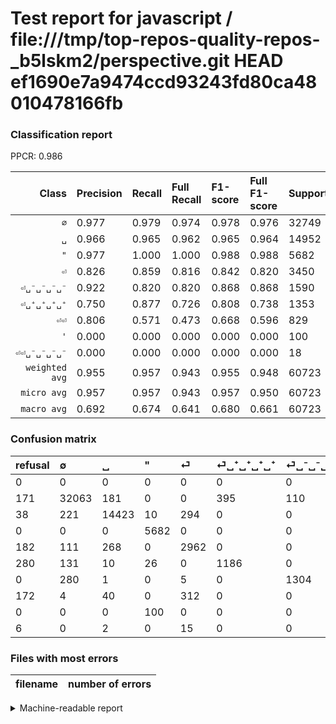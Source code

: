 # Test report for javascript / file:///tmp/top-repos-quality-repos-_b5lskm2/perspective.git HEAD ef1690e7a9474ccd93243fd80ca48010478166fb

### Classification report

PPCR: 0.986

| Class | Precision | Recall | Full Recall | F1-score | Full F1-score | Support | Full Support | PPCR |
|------:|:----------|:-------|:------------|:---------|:---------|:--------|:-------------|:-----|
| `∅` | 0.977| 0.979| 0.974| 0.978| 0.976| 32749| 32920| 0.995 |
| `␣` | 0.966| 0.965| 0.962| 0.965| 0.964| 14952| 14990| 0.997 |
| `"` | 0.977| 1.000| 1.000| 0.988| 0.988| 5682| 5682| 1.000 |
| `⏎` | 0.826| 0.859| 0.816| 0.842| 0.820| 3450| 3632| 0.950 |
| `⏎␣⁻␣⁻␣⁻␣⁻` | 0.922| 0.820| 0.820| 0.868| 0.868| 1590| 1590| 1.000 |
| `⏎␣⁺␣⁺␣⁺␣⁺` | 0.750| 0.877| 0.726| 0.808| 0.738| 1353| 1633| 0.829 |
| `⏎⏎` | 0.806| 0.571| 0.473| 0.668| 0.596| 829| 1001| 0.828 |
| `'` | 0.000| 0.000| 0.000| 0.000| 0.000| 100| 100| 1.000 |
| `⏎⏎␣⁻␣⁻␣⁻␣⁻` | 0.000| 0.000| 0.000| 0.000| 0.000| 18| 24| 0.750 |
| `weighted avg` | 0.955| 0.957| 0.943| 0.955| 0.948| 60723| 61572| 0.986 |
| `micro avg` | 0.957| 0.957| 0.943| 0.957| 0.950| 60723| 61572| 0.986 |
| `macro avg` | 0.692| 0.674| 0.641| 0.680| 0.661| 60723| 61572| 0.986 |

### Confusion matrix

|refusal|  ∅| ␣| "| ⏎| ⏎␣⁺␣⁺␣⁺␣⁺| ⏎␣⁻␣⁻␣⁻␣⁻| ⏎⏎| '| ⏎⏎␣⁻␣⁻␣⁻␣⁻| 
|:---|:---|:---|:---|:---|:---|:---|:---|:---|:---|
|0 |0 |0 |0 |0 |0 |0 |0 |0 |0 |
|171 |32063 |181 |0 |0 |395 |110 |0 |0 |0 |
|38 |221 |14423 |10 |294 |0 |0 |4 |0 |0 |
|0 |0 |0 |5682 |0 |0 |0 |0 |0 |0 |
|182 |111 |268 |0 |2962 |0 |0 |109 |0 |0 |
|280 |131 |10 |26 |0 |1186 |0 |0 |0 |0 |
|0 |280 |1 |0 |5 |0 |1304 |0 |0 |0 |
|172 |4 |40 |0 |312 |0 |0 |473 |0 |0 |
|0 |0 |0 |100 |0 |0 |0 |0 |0 |0 |
|6 |0 |2 |0 |15 |0 |0 |1 |0 |0 |

### Files with most errors

| filename | number of errors|
|:----:|:-----|

<details>
    <summary>Machine-readable report</summary>
```json
{
  "cl_report": {"\"": {"f1-score": 0.9881739130434782, "precision": 0.9766242695084222, "recall": 1.0, "support": 5682}, "\u0027": {"f1-score": 0.0, "precision": 0.0, "recall": 0.0, "support": 100}, "macro avg": {"f1-score": 0.6798034969117821, "precision": 0.691545368920595, "recall": 0.6743874395593722, "support": 60723}, "micro avg": {"f1-score": 0.9566885694053324, "precision": 0.9566885694053324, "recall": 0.9566885694053324, "support": 60723}, "weighted avg": {"f1-score": 0.9554205160420939, "precision": 0.9551407323694964, "recall": 0.9566885694053324, "support": 60723}, "\u2205": {"f1-score": 0.978141826446407, "precision": 0.9772325510515086, "recall": 0.9790527955052063, "support": 32749}, "\u23ce": {"f1-score": 0.8417163967036089, "precision": 0.8255295429208472, "recall": 0.8585507246376811, "support": 3450}, "\u23ce\u23ce": {"f1-score": 0.6680790960451977, "precision": 0.8057921635434412, "recall": 0.5705669481302774, "support": 829}, "\u23ce\u23ce\u2423\u207b\u2423\u207b\u2423\u207b\u2423\u207b": {"f1-score": 0.0, "precision": 0.0, "recall": 0.0, "support": 18}, "\u23ce\u2423\u207a\u2423\u207a\u2423\u207a\u2423\u207a": {"f1-score": 0.8084526244035446, "precision": 0.7501581277672359, "recall": 0.8765705838876571, "support": 1353}, "\u23ce\u2423\u207b\u2423\u207b\u2423\u207b\u2423\u207b": {"f1-score": 0.8681757656458056, "precision": 0.9222065063649222, "recall": 0.820125786163522, "support": 1590}, "\u2423": {"f1-score": 0.9654918499179971, "precision": 0.9663651591289782, "recall": 0.9646201177100053, "support": 14952}},
  "cl_report_full": {"\"": {"f1-score": 0.9881739130434782, "precision": 0.9766242695084222, "recall": 1.0, "support": 5682}, "\u0027": {"f1-score": 0.0, "precision": 0.0, "recall": 0.0, "support": 100}, "macro avg": {"f1-score": 0.6611610993017335, "precision": 0.691545368920595, "recall": 0.6411771707688673, "support": 61572}, "micro avg": {"f1-score": 0.9500470174577865, "precision": 0.9566885694053324, "recall": 0.9434970441109596, "support": 61572}, "weighted avg": {"f1-score": 0.9476345291971109, "precision": 0.9533834573940352, "recall": 0.9434970441109596, "support": 61572}, "\u2205": {"f1-score": 0.9755971398143922, "precision": 0.9772325510515086, "recall": 0.9739671931956257, "support": 32920}, "\u23ce": {"f1-score": 0.8204986149584488, "precision": 0.8255295429208472, "recall": 0.8155286343612335, "support": 3632}, "\u23ce\u23ce": {"f1-score": 0.5957178841309824, "precision": 0.8057921635434412, "recall": 0.4725274725274725, "support": 1001}, "\u23ce\u23ce\u2423\u207b\u2423\u207b\u2423\u207b\u2423\u207b": {"f1-score": 0.0, "precision": 0.0, "recall": 0.0, "support": 24}, "\u23ce\u2423\u207a\u2423\u207a\u2423\u207a\u2423\u207a": {"f1-score": 0.7380211574362165, "precision": 0.7501581277672359, "recall": 0.7262706674831598, "support": 1633}, "\u23ce\u2423\u207b\u2423\u207b\u2423\u207b\u2423\u207b": {"f1-score": 0.8681757656458056, "precision": 0.9222065063649222, "recall": 0.820125786163522, "support": 1590}, "\u2423": {"f1-score": 0.9642654186862779, "precision": 0.9663651591289782, "recall": 0.9621747831887926, "support": 14990}},
  "ppcr": 0.9862112648606509
}
```
</details>
